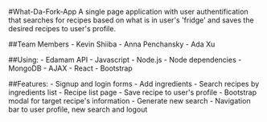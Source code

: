 #What-Da-Fork-App
    A single page application with user authentification that searches for recipes based on what is in user's 'fridge' and saves the desired recipes to user's profile.

##Team Members
    - Kevin Shiiba
    - Anna Penchansky
    - Ada Xu

##Using:
    - Edamam API
    - Javascript
    - Node.js
    - Node dependencies
    - MongoDB
    - AJAX
    - React
    - Bootstrap


##Features:
    - Signup and login forms
    - Add ingredients
    - Search recipes by ingredients list
    - Recipe list page
    - Save recipe to user's profile
    - Bootstrap modal for target recipe's information
    - Generate new search
    - Navigation bar to user profile, new search and logout

